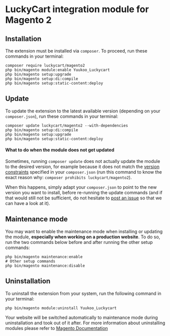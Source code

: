 # LuckyCart integration module for Magento 2

## Installation

The extension must be installed via `composer`. To proceed, run these commands in your terminal:

```
composer require luckycart/magento2
php bin/magento module:enable Yuukoo_Luckycart
php bin/magento setup:upgrade 
php bin/magento setup:di:compile 
php bin/magento setup:static-content:deploy 
```

## Update

To update the extension to the latest available version (depending on your `composer.json`), run these commands in your terminal:

```
composer update luckycart/magento2 --with-dependencies
php bin/magento setup:di:compile
php bin/magento setup:upgrade
php bin/magento setup:static-content:deploy
```

#### What to do when the module does not get updated

Sometimes, running `composer update` does not actually update the module to the desired version, for example because it does not match the [version constraints](https://getcomposer.org/doc/articles/versions.md#versions-and-constraints) specified in your `composer.json` (run this command to know the exact reason why: `composer prohibits luckycart/magento2`).

When this happens, simply adapt your `composer.json` to point to the new version you want to install, before re-running the update commands (and if that would still not be sufficient, do not hesitate to [post an issue](https://github.com/luckycart/magento2/issues/new) so that we can have a look at it).

## Maintenance mode

You may want to enable the maintenance mode when installing or updating the module, __especially when working on a production website__. To do so, run the two commands below before and after running the other setup commands:

```
php bin/magento maintenance:enable
# Other setup commands
php bin/magento maintenance:disable
```

## Uninstallation

To uninstall the extension from your system, run the following command in your terminal:

```
php bin/magento module:uninstall Yuukoo_Luckycart
```

Your website will be switched automatically to maintenance mode during uninstallation and took out of it after.
For more information about uninstalling modules please refer to [Magento Documentation](https://devdocs.magento.com/guides/v2.3/install-gde/install/cli/install-cli-uninstall-mods.html)


